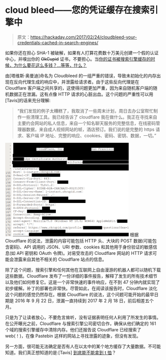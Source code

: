 # cloud bleed——您的凭证缓存在搜索引擎中

> 原文：<https://hackaday.com/2017/02/24/cloudbleed-your-credentials-cached-in-search-engines/>

如果你还在担心 SHA-1 被破解，如果有人打算花费数十万美元创建一个假的认证中心，并嗅出你的 ~~OkCupid~~ 证书，不要担心。当[你的证书被搜索引擎缓存的时候，为什么要花这么多钱？…等等，什么？](https://bugs.chromium.org/p/project-zero/issues/detail?id=1139)

由[塔维斯·奥曼迪]命名为 Cloudbleed 的一组严重的错误，导致未初始化的内存出现在反向代理生成的响应中，并泄露给请求者。由于这些反向代理是在 Cloudflare 客户端之间共享的，这使得问题更加严重，因为来自随机客户端的随机数据正在泄漏。这有点像 HTTP 请求的心脏出血。这个问题的严重性可以用[Tavis]的话来充分理解:

> “我们发现的例子太糟糕了，我取消了一些周末计划，周日去办公室帮忙制作一些清理工具。我已经告诉了 cloudflare 我在做什么。我正在寻找来自主要约会网站的私人信息，来自一个知名聊天服务的完整信息，在线密码管理器数据，来自成人视频网站的帧，酒店预订。我们说的是完整的 https 请求、客户端 IP 地址、完整的响应、cookies、密码、密钥、数据，一切。”

[![sex](img/9d9cb42bed9cf88007e70bff8a998c84.png)](https://hackaday.com/wp-content/uploads/2017/02/sex.png) 根据 Cloudflare 的说法，泄露的内容可能包括 HTTP 头、大块的 POST 数据(可能包含密码)、API 调用的 JSON、URI 参数、cookies 和其他用于身份验证的敏感信息(如 API 密钥和 OAuth 令牌)。对易受攻击的 Cloudflare 网站的 HTTP 请求可能会泄露来自其他不相关的 Cloudflare 站点的信息。

除了这个问题，搜索引擎和任何其他在互联网上自由漫游的机器人都可以随机下载这些数据。Cloudflare 发布了一份详细的事件报告，解释了发生的所有技术细节以及他们如何修复它。这是一个非常快速的事件响应，在不到 47 分钟内就实现了初步缓解。补丁的部署也非常快。尽管如此，在阅读该报告时，Cloudflare 淡化这个问题的感觉仍然存在。根据 Cloudflare 的说法，这个问题可能开始的最早日期是 2016 年 9 月 22 日，泄漏一直持续到 2017 年 2 月 18 日，前后相差五个月。

只是为了让读者放心，不要危言耸听，没有证据表明任何人利用了所发生的事情。在公开曝光之前，Cloudflare 与搜索引擎公司密切合作，确保从他们确定的 161 个域的搜索引擎缓存中清除内存。他们还报告说 Cloudflare 已经搜索了 web(！)，在像 Pastebin 这样的网站上寻找泄露的迹象，但没有发现。

另一方面，很可能无法确定是否有人在以太中的某个地方缓存了大量数据。不可能知道。我们真正想知道的是:[Tavis] [到底能不能拿到 t 恤](https://hackerone.com/cloudflare)？